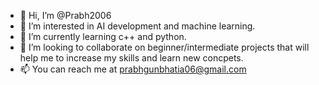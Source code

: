 - 👋 Hi, I’m @Prabh2006
- 👀 I’m interested in AI development and machine learning. 
- 🌱 I’m currently learning c++ and python.
- 💞️ I’m looking to collaborate on beginner/intermediate projects that will help me to increase my skills and learn new concpets. 
- 📫 You can reach me at prabhgunbhatia06@gmail.com

<!---
Prabh2006/Prabh2006 is a ✨ special ✨ repository because its `README.md` (this file) appears on your GitHub profile.
You can click the Preview link to take a look at your changes.
--->
